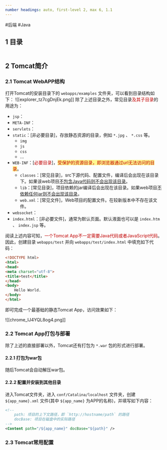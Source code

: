```yaml
---
number headings: auto, first-level 2, max 6, 1.1
---
```

#后端 #Java 

## 1 目录

```toc
```

## 2 Tomcat简介





### 2.1 Tomcat WebAPP结构

打开Tomcat的安装目录下的 `webapps/examples` 文件夹，可以看到目录结构如下：
![[explorer_tz7cgDnjEk.png]]
除了上述目录之外，常见目录<font color="#c00000">及其子目录</font>的用途为：
- `jsp`：
- `META-INF`：
- `servlets`：
- `static`：\[非必要目录\]，存放静态资源的目录，例如 `*.jpg` 、 `*.css` 等。
	- `img`
	- `js`
	- `css`
	- ...
- `WEB-INF`：\[<font color="#c00000">必要目录</font>\]，<span style="background:#fff88f"><font color="#c00000">受保护的资源目录，即浏览器通过url无法访问的目录</font></span>。
	- `classes`：\[常见目录\]，src下源代码、配置文件，编译后会出现在该目录下。如果该web项目<u>不包含Java代码则不会出现该目录</u>。
	- `lib`：\[常见目录\]，项目依赖的jar编译后会出现在该目录。如果web项目<u>不依赖任何jar则不会出现该目录</u>。
	- `web.xml`：\[常见文件\]，Web项目的配置文件。在较新版本中不存在该文件。
- `websocket`：
- `index.html`：\[非必要文件\]，通常为默认页面。默认液面也可以是 `index.htm` 、 `index.jsp` 等。

阅读上述内容可知，<font color="#c00000">一个Tomcat App不一定需要Java代码或者JavaScript代码</font>。因此，创建目录 `webapps/test` 并向 `webapps/test/index.html` 中填充如下代码：

```html
<!DOCTYPE html>
<html>
<head>
<meta charset="utf-8">
<title>test</title>
</head>
<body>
    Hello World.
</body>
</html>
```

即可完成一个最基础的静态Tomcat App，访问效果如下：

![[chrome_IJ4YQL8og4.png]]

### 2.2 Tomcat App打包与部署

除了上述的直接部署以外，Tomcat还有打包为 `*.war` 包的形式进行部署。

#### 2.2.1 打包为war包


随后Tomcat会自动解压war包。

#### 2.2.2 配置并安装到其他目录

进入Tomcat文件夹，进入 `conf/Catalina/localhost` 文件夹，创建 `${app_name}.xml` 文件(其中 `${app_name}` 为APP的名称)，并填写如下内容：

```xml
<!--
	path: 项目的上下文路径，即 `http://hostname/path` 的路径
	docBase: 项目在磁盘中的实际路径
-->
<Content path="/${app_name}" docBase="${path}" />
```

### 2.3 Tomcat常用配置



